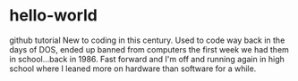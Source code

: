 # hello-world
github tutorial
New to coding in this century. Used to code way back in the days of DOS, ended up banned from computers the first week we had them in school...back in 1986.  Fast forward and I'm off and running again in high school where I leaned more on hardware than software for a while.
